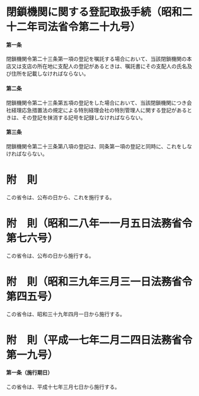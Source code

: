 # 閉鎖機関に関する登記取扱手続（昭和二十二年司法省令第二十九号）
#### 第一条
閉鎖機関令第二十三条第一項の登記を嘱託する場合において、当該閉鎖機関の本店又は支店の所在地に支配人の登記があるときは、嘱託書にその支配人の氏名及び住所を記載しなければならない。
#### 第二条
閉鎖機関令第二十三条第五項の登記をした場合において、当該閉鎖機関につき会社経理応急措置法の規定による特別経理会社の特別管理人に関する登記があるときは、その登記を抹消する記号を記録しなければならない。
#### 第三条
閉鎖機関令第二十三条第八項の登記は、同条第一項の登記と同時に、これをしなければならない。
# 附　則
この省令は、公布の日から、これを施行する。
# 附　則（昭和二八年一一月五日法務省令第七六号）
この省令は、公布の日から施行する。
# 附　則（昭和三九年三月三一日法務省令第四五号）
この省令は、昭和三十九年四月一日から施行する。
# 附　則（平成一七年二月二四日法務省令第一九号）
#### 第一条（施行期日）
この省令は、平成十七年三月七日から施行する。
